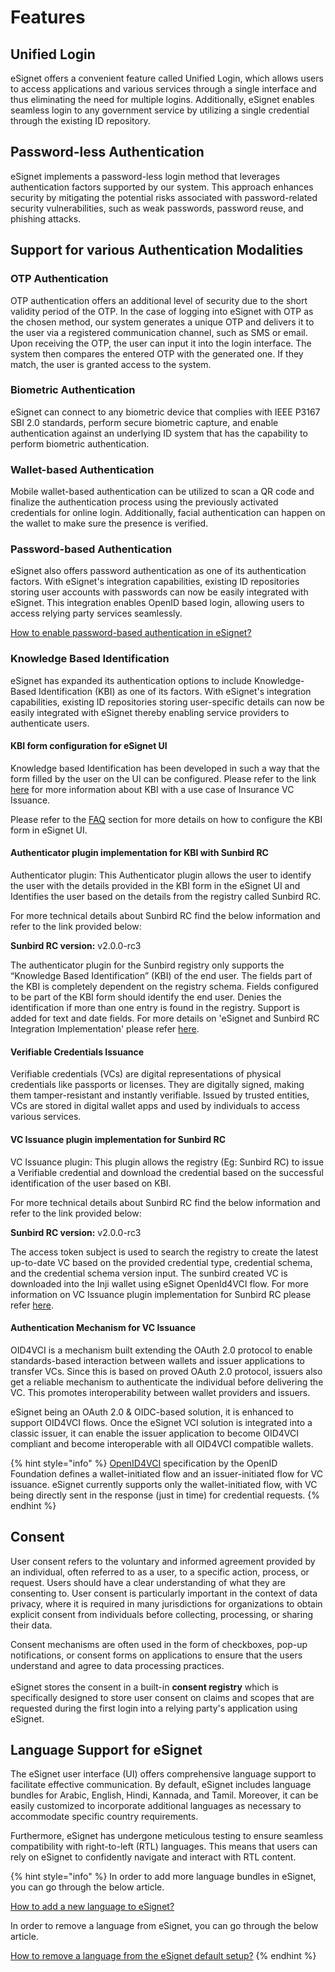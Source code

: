 # Features

## Unified Login

eSignet offers a convenient feature called Unified Login, which allows users to access applications and various services through a single interface and thus eliminating the need for multiple logins. Additionally, eSignet enables seamless login to any government service by utilizing a single credential through the existing ID repository.

## Password-less Authentication

eSignet implements a password-less login method that leverages authentication factors supported by our system. This approach enhances security by mitigating the potential risks associated with password-related security vulnerabilities, such as weak passwords, password reuse, and phishing attacks.

## Support for various Authentication Modalities

### OTP Authentication

OTP authentication offers an additional level of security due to the short validity period of the OTP. In the case of logging into eSignet with OTP as the chosen method, our system generates a unique OTP and delivers it to the user via a registered communication channel, such as SMS or email. Upon receiving the OTP, the user can input it into the login interface. The system then compares the entered OTP with the generated one. If they match, the user is granted access to the system.

### Biometric Authentication

eSignet can connect to any biometric device that complies with IEEE P3167 SBI 2.0 standards, perform secure biometric capture, and enable authentication against an underlying ID system that has the capability to perform biometric authentication.

### Wallet-based Authentication

Mobile wallet-based authentication can be utilized to scan a QR code and finalize the authentication process using the previously activated credentials for online login. Additionally, facial authentication can happen on the wallet to make sure the presence is verified.

### Password-based Authentication

eSignet also offers password authentication as one of its authentication factors. With eSignet's integration capabilities, existing ID repositories storing user accounts with passwords can now be easily integrated with eSignet. This integration enables OpenID based login, allowing users to access relying party services seamlessly.

[How to enable password-based authentication in eSignet?](../../faq/#how-to-configure-password-authentication-in-esignet)

### Knowledge Based Identification

eSignet has expanded its authentication options to include Knowledge-Based Identification (KBI) as one of its factors. With eSignet's integration capabilities, existing ID repositories storing user-specific details can now be easily integrated with eSignet thereby enabling service providers to authenticate users.

#### KBI form configuration for eSignet UI

Knowledge based Identification has been developed in such a way that the form filled by the user on the UI can be configured. Please refer to the link [here](https://docs.esignet.io/end-user-guide/knowledge-based-authentication) for more information about KBI with a use case of Insurance VC Issuance.

Please refer to the [FAQ](../../faq/#how-to-configure-kbi-form-in-esignet-ui) section for more details on how to configure the KBI form in eSignet UI.

#### Authenticator plugin implementation for KBI with Sunbird RC

Authenticator plugin: This Authenticator plugin allows the user to identify the user with the details provided in the KBI form in the eSignet UI and Identifies the user based on the details from the registry called Sunbird RC.

For more technical details about Sunbird  RC find the below information and refer to the link provided below:

**Sunbird RC version:** v2.0.0-rc3

The authenticator plugin for the Sunbird registry only supports the “Knowledge Based Identification” (KBI) of the end user. The fields part of the KBI is completely dependent on the registry schema. Fields configured to be part of the KBI form should identify the end user. Denies the identification if more than one entry is found in the registry. Support is added for text and date fields. For more details on 'eSignet and Sunbird RC Integration Implementation' please refer [here](https://github.com/mosip/digital-credential-plugins/blob/master/sunbird-rc-esignet-integration-impl/README.md).&#x20;

#### Verifiable Credentials Issuance

Verifiable credentials (VCs) are digital representations of physical credentials like passports or licenses. They are digitally signed, making them tamper-resistant and instantly verifiable. Issued by trusted entities, VCs are stored in digital wallet apps and used by individuals to access various services.

#### VC Issuance plugin implementation for Sunbird RC

VC Issuance plugin: This plugin allows the registry (Eg: Sunbird RC) to issue a Verifiable credential and download the credential based on the successful identification of the user based on KBI.

For more technical details about Sunbird  RC find the below information and refer to the link provided below:

**Sunbird RC version:** v2.0.0-rc3

The access token subject is used to search the registry to create the latest up-to-date VC based on the provided credential type, credential schema, and the credential schema version input. The sunbird created VC is downloaded into the Inji wallet using eSignet OpenId4VCI flow. For more information on VC Issuance plugin implementation for Sunbird RC please refer [here](https://github.com/mosip/digital-credential-plugins/blob/master/sunbird-rc-esignet-integration-impl/README.md).

#### Authentication Mechanism for VC Issuance

OID4VCI is a mechanism built extending the OAuth 2.0 protocol to enable standards-based interaction between wallets and issuer applications to transfer VCs. Since this is based on proved OAuth 2.0 protocol, issuers also get a reliable mechanism to authenticate the individual before delivering the VC. This promotes interoperability between wallet providers and issuers.

eSignet being an OAuth 2.0 & OIDC-based solution, it is enhanced to support OID4VCI flows. Once the eSignet VCI solution is integrated into a classic issuer, it can enable the issuer application to become OID4VCI compliant and become interoperable with all OID4VCI compatible wallets.

{% hint style="info" %}
[OpenID4VCI](https://openid.net/specs/openid-4-verifiable-credential-issuance-1\_0.html) specification by the OpenID Foundation defines a wallet-initiated flow and an issuer-initiated flow for VC issuance. eSignet currently supports only the wallet-initiated flow, with VC being directly sent in the response (just in time) for credential requests.
{% endhint %}

## Consent

User consent refers to the voluntary and informed agreement provided by an individual, often referred to as a user, to a specific action, process, or request. Users should have a clear understanding of what they are consenting to. User consent is particularly important in the context of data privacy, where it is required in many jurisdictions for organizations to obtain explicit consent from individuals before collecting, processing, or sharing their data.

Consent mechanisms are often used in the form of checkboxes, pop-up notifications, or consent forms on applications to ensure that the users understand and agree to data processing practices.\
\
eSignet stores the consent in a built-in **consent registry** which is specifically designed to store user consent on claims and scopes that are requested during the first login into a relying party's application using eSignet.

## Language Support for eSignet

The eSignet user interface (UI) offers comprehensive language support to facilitate effective communication. By default, eSignet includes language bundles for Arabic, English, Hindi, Kannada, and Tamil. Moreover, it can be easily customized to incorporate additional languages as necessary to accommodate specific country requirements.

Furthermore, eSignet has undergone meticulous testing to ensure seamless compatibility with right-to-left (RTL) languages. This means that users can rely on eSignet to confidently navigate and interact with RTL content.

{% hint style="info" %}
In order to add more language bundles in eSignet, you can go through the below article.

[How to add a new language to eSignet?](https://docs.esignet.io/faq#how-to-add-a-new-language-in-esignet)

In order to remove a language from eSignet, you can go through the below article.

[How to remove a language from the eSignet default setup?](../../faq/#how-to-remove-a-language-from-the-esignet-default-setup)
{% endhint %}

